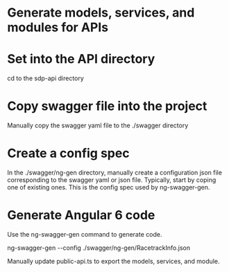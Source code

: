 # Generate models, services, and modules for APIs

# Set into the API directory

cd to the sdp-api directory

# Copy swagger file into the project
Manually copy the swagger yaml file to the ./swagger directory

# Create a config spec
In the ./swagger/ng-gen directory, manually create a configuration json file corresponding to the swagger yaml or json file. Typically, start by coping one of existing ones. This is the config spec used by ng-swagger-gen.

# Generate Angular 6 code
Use the ng-swagger-gen command to generate code.

ng-swagger-gen --config ./swagger/ng-gen/RacetrackInfo.json

Manually update public-api.ts to export the models, services, and module.
